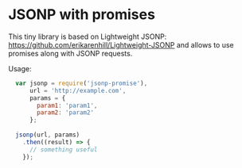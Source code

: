 # JSONP with promises

This tiny library is based on Lightweight JSONP: https://github.com/erikarenhill/Lightweight-JSONP and allows to use promises along with JSONP requests.

Usage:

```javascript
  var jsonp = require('jsonp-promise'),
      url = 'http://example.com',
      params = {
        param1: 'param1',
        param2: 'param2'
      };
  
  jsonp(url, params)
    .then((result) => {
      // something useful
    });
```
